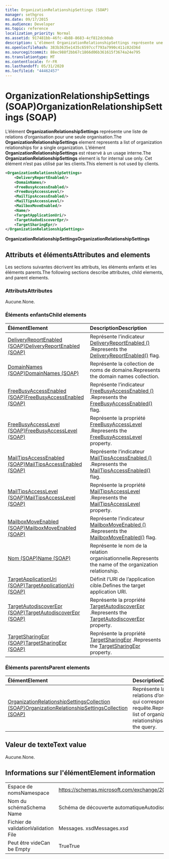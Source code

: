 ```yaml
---
title: OrganizationRelationshipSettings (SOAP)
manager: sethgros
ms.date: 09/17/2015
ms.audience: Developer
ms.topic: reference
localization_priority: Normal
ms.assetid: 917481bb-46fc-4b88-8683-4cf812dcb0ab
description: L’élément OrganizationRelationshipSettings représente une liste de relations d’organisation pour une seule organisation. L’élément OrganizationRelationshipSettings est réservé à un usage interne. Cet élément n’est pas utilisé par les clients.
ms.openlocfilehash: 383b3635e1435c6597ccf793a7990c411c02d36d
ms.sourcegitcommit: 88ec988f2bb67c1866d06b361615f3674a24e795
ms.translationtype: MT
ms.contentlocale: fr-FR
ms.lasthandoff: 05/31/2020
ms.locfileid: "44462457"
---
```

# <a name="organizationrelationshipsettings-soap"></a><span data-ttu-id="34c20-105">OrganizationRelationshipSettings (SOAP)</span><span class="sxs-lookup"><span data-stu-id="34c20-105">OrganizationRelationshipSettings (SOAP)</span></span>

<span data-ttu-id="34c20-106">L’élément **OrganizationRelationshipSettings** représente une liste de relations d’organisation pour une seule organisation.</span><span class="sxs-lookup"><span data-stu-id="34c20-106">The **OrganizationRelationshipSettings** element represents a list of organization relationships for a single organization.</span></span> <span data-ttu-id="34c20-107">L’élément **OrganizationRelationshipSettings** est réservé à un usage interne.</span><span class="sxs-lookup"><span data-stu-id="34c20-107">The **OrganizationRelationshipSettings** element is for internal use only.</span></span> <span data-ttu-id="34c20-108">Cet élément n’est pas utilisé par les clients.</span><span class="sxs-lookup"><span data-stu-id="34c20-108">This element is not used by clients.</span></span> 
  
```XML
<OrganizationRelationshipSettings>
    <DeliveryReportEnabled/>
    <DomainNames/>
    <FreeBusyAccessEnabled/>
    <FreeBusyAccessLevel/>
    <MailTipsAccessEnabled/>
    <MailTipsAccessLevel/>
    <MailboxMoveEnabled/>
    <Name/>
    <TargetApplicationUri/>
    <TargetAudodiscoverEpr/>
    <TargetSharingEpr/>
</OrganizationRelationshipSettings>
```

 <span data-ttu-id="34c20-109">**OrganizationRelationshipSettings**</span><span class="sxs-lookup"><span data-stu-id="34c20-109">**OrganizationRelationshipSettings**</span></span>
## <a name="attributes-and-elements"></a><span data-ttu-id="34c20-110">Attributs et éléments</span><span class="sxs-lookup"><span data-stu-id="34c20-110">Attributes and elements</span></span>

<span data-ttu-id="34c20-111">Les sections suivantes décrivent les attributs, les éléments enfants et les éléments parents.</span><span class="sxs-lookup"><span data-stu-id="34c20-111">The following sections describe attributes, child elements, and parent elements.</span></span>
  
### <a name="attributes"></a><span data-ttu-id="34c20-112">Attributs</span><span class="sxs-lookup"><span data-stu-id="34c20-112">Attributes</span></span>

<span data-ttu-id="34c20-113">Aucune.</span><span class="sxs-lookup"><span data-stu-id="34c20-113">None.</span></span>
  
### <a name="child-elements"></a><span data-ttu-id="34c20-114">Éléments enfants</span><span class="sxs-lookup"><span data-stu-id="34c20-114">Child elements</span></span>

|<span data-ttu-id="34c20-115">**Élément**</span><span class="sxs-lookup"><span data-stu-id="34c20-115">**Element**</span></span>|<span data-ttu-id="34c20-116">**Description**</span><span class="sxs-lookup"><span data-stu-id="34c20-116">**Description**</span></span>|
|:-----|:-----|
|[<span data-ttu-id="34c20-117">DeliveryReportEnabled (SOAP)</span><span class="sxs-lookup"><span data-stu-id="34c20-117">DeliveryReportEnabled (SOAP)</span></span>](deliveryreportenabled-soap.md) <br/> |<span data-ttu-id="34c20-118">Représente l’indicateur [DeliveryReportEnabled ()](https://msdn.microsoft.com/library/Microsoft.Exchange.SoapWebClient.AutoDiscover.OrganizationRelationshipSettings.DeliveryReportEnabled.aspx) .</span><span class="sxs-lookup"><span data-stu-id="34c20-118">Represents the [DeliveryReportEnabled()](https://msdn.microsoft.com/library/Microsoft.Exchange.SoapWebClient.AutoDiscover.OrganizationRelationshipSettings.DeliveryReportEnabled.aspx) flag.</span></span>  <br/> |
|[<span data-ttu-id="34c20-119">DomainNames (SOAP)</span><span class="sxs-lookup"><span data-stu-id="34c20-119">DomainNames (SOAP)</span></span>](domainnames-soap.md) <br/> |<span data-ttu-id="34c20-120">Représente la collection de noms de domaine.</span><span class="sxs-lookup"><span data-stu-id="34c20-120">Represents the domain names collection.</span></span>  <br/> |
|[<span data-ttu-id="34c20-121">FreeBusyAccessEnabled (SOAP)</span><span class="sxs-lookup"><span data-stu-id="34c20-121">FreeBusyAccessEnabled (SOAP)</span></span>](freebusyaccessenabled-soap.md) <br/> |<span data-ttu-id="34c20-122">Représente l’indicateur [FreeBusyAccessEnabled ()](https://msdn.microsoft.com/library/Microsoft.Exchange.SoapWebClient.AutoDiscover.OrganizationRelationshipSettings.FreeBusyAccessEnabled.aspx) .</span><span class="sxs-lookup"><span data-stu-id="34c20-122">Represents the [FreeBusyAccessEnabled()](https://msdn.microsoft.com/library/Microsoft.Exchange.SoapWebClient.AutoDiscover.OrganizationRelationshipSettings.FreeBusyAccessEnabled.aspx) flag.</span></span>  <br/> |
|[<span data-ttu-id="34c20-123">FreeBusyAccessLevel (SOAP)</span><span class="sxs-lookup"><span data-stu-id="34c20-123">FreeBusyAccessLevel (SOAP)</span></span>](freebusyaccesslevel-soap.md) <br/> |<span data-ttu-id="34c20-124">Représente la propriété [FreeBusyAccessLevel](https://msdn.microsoft.com/library/Microsoft.Exchange.Data.Directory.SystemConfiguration.OrganizationRelationship.FreeBusyAccessLevel.aspx) .</span><span class="sxs-lookup"><span data-stu-id="34c20-124">Represents the [FreeBusyAccessLevel](https://msdn.microsoft.com/library/Microsoft.Exchange.Data.Directory.SystemConfiguration.OrganizationRelationship.FreeBusyAccessLevel.aspx) property.</span></span>  <br/> |
|[<span data-ttu-id="34c20-125">MailTipsAccessEnabled (SOAP)</span><span class="sxs-lookup"><span data-stu-id="34c20-125">MailTipsAccessEnabled (SOAP)</span></span>](mailtipsaccessenabled-soap.md) <br/> |<span data-ttu-id="34c20-126">Représente l’indicateur [MailTipsAccessEnabled ()](https://msdn.microsoft.com/library/Microsoft.Exchange.SoapWebClient.AutoDiscover.OrganizationRelationshipSettings.MailTipsAccessEnabled.aspx) .</span><span class="sxs-lookup"><span data-stu-id="34c20-126">Represents the [MailTipsAccessEnabled()](https://msdn.microsoft.com/library/Microsoft.Exchange.SoapWebClient.AutoDiscover.OrganizationRelationshipSettings.MailTipsAccessEnabled.aspx) flag.</span></span>  <br/> |
|[<span data-ttu-id="34c20-127">MailTipsAccessLevel (SOAP)</span><span class="sxs-lookup"><span data-stu-id="34c20-127">MailTipsAccessLevel (SOAP)</span></span>](mailtipsaccesslevel-soap.md) <br/> |<span data-ttu-id="34c20-128">Représente la propriété [MailTipsAccessLevel](https://msdn.microsoft.com/library/Microsoft.Exchange.Data.Directory.SystemConfiguration.OrganizationRelationship.MailTipsAccessLevel.aspx) .</span><span class="sxs-lookup"><span data-stu-id="34c20-128">Represents the [MailTipsAccessLevel](https://msdn.microsoft.com/library/Microsoft.Exchange.Data.Directory.SystemConfiguration.OrganizationRelationship.MailTipsAccessLevel.aspx) property.</span></span>  <br/> |
|[<span data-ttu-id="34c20-129">MailboxMoveEnabled (SOAP)</span><span class="sxs-lookup"><span data-stu-id="34c20-129">MailboxMoveEnabled (SOAP)</span></span>](mailboxmoveenabled-soap.md) <br/> |<span data-ttu-id="34c20-130">Représente l’indicateur [MailboxMoveEnabled ()](https://msdn.microsoft.com/library/Microsoft.Exchange.SoapWebClient.AutoDiscover.OrganizationRelationshipSettings.MailboxMoveEnabled.aspx) .</span><span class="sxs-lookup"><span data-stu-id="34c20-130">Represents the [MailboxMoveEnabled()](https://msdn.microsoft.com/library/Microsoft.Exchange.SoapWebClient.AutoDiscover.OrganizationRelationshipSettings.MailboxMoveEnabled.aspx) flag.</span></span>  <br/> |
|[<span data-ttu-id="34c20-131">Nom (SOAP)</span><span class="sxs-lookup"><span data-stu-id="34c20-131">Name (SOAP)</span></span>](name-soap.md) <br/> |<span data-ttu-id="34c20-132">Représente le nom de la relation organisationnelle.</span><span class="sxs-lookup"><span data-stu-id="34c20-132">Represents the name of the organization relationship.</span></span>  <br/> |
|[<span data-ttu-id="34c20-133">TargetApplicationUri (SOAP)</span><span class="sxs-lookup"><span data-stu-id="34c20-133">TargetApplicationUri (SOAP)</span></span>](targetapplicationuri-soap.md) <br/> |<span data-ttu-id="34c20-134">Définit l’URI de l’application cible.</span><span class="sxs-lookup"><span data-stu-id="34c20-134">Defines the target application URI.</span></span>  <br/> |
|[<span data-ttu-id="34c20-135">TargetAutodiscoverEpr (SOAP)</span><span class="sxs-lookup"><span data-stu-id="34c20-135">TargetAutodiscoverEpr (SOAP)</span></span>](targetautodiscoverepr-soap.md) <br/> |<span data-ttu-id="34c20-136">Représente la propriété [TargetAutodiscoverEpr](https://msdn.microsoft.com/library/Microsoft.Exchange.Data.Directory.SystemConfiguration.OrganizationRelationship.TargetAutodiscoverEpr.aspx) .</span><span class="sxs-lookup"><span data-stu-id="34c20-136">Represents the [TargetAutodiscoverEpr](https://msdn.microsoft.com/library/Microsoft.Exchange.Data.Directory.SystemConfiguration.OrganizationRelationship.TargetAutodiscoverEpr.aspx) property.</span></span>  <br/> |
|[<span data-ttu-id="34c20-137">TargetSharingEpr (SOAP)</span><span class="sxs-lookup"><span data-stu-id="34c20-137">TargetSharingEpr (SOAP)</span></span>](targetsharingepr-soap.md) <br/> |<span data-ttu-id="34c20-138">Représente la propriété [TargetSharingEpr](https://msdn.microsoft.com/library/Microsoft.Exchange.Data.Directory.SystemConfiguration.OrganizationRelationship.TargetSharingEpr.aspx) .</span><span class="sxs-lookup"><span data-stu-id="34c20-138">Represents the [TargetSharingEpr](https://msdn.microsoft.com/library/Microsoft.Exchange.Data.Directory.SystemConfiguration.OrganizationRelationship.TargetSharingEpr.aspx) property.</span></span>  <br/> |
   
### <a name="parent-elements"></a><span data-ttu-id="34c20-139">Éléments parents</span><span class="sxs-lookup"><span data-stu-id="34c20-139">Parent elements</span></span>

|<span data-ttu-id="34c20-140">**Élément**</span><span class="sxs-lookup"><span data-stu-id="34c20-140">**Element**</span></span>|<span data-ttu-id="34c20-141">**Description**</span><span class="sxs-lookup"><span data-stu-id="34c20-141">**Description**</span></span>|
|:-----|:-----|
|[<span data-ttu-id="34c20-142">OrganizationRelationshipSettingsCollection (SOAP)</span><span class="sxs-lookup"><span data-stu-id="34c20-142">OrganizationRelationshipSettingsCollection (SOAP)</span></span>](organizationrelationshipsettingscollection-soap.md) <br/> |<span data-ttu-id="34c20-143">Représente la liste des relations d’organisation qui correspondent à la requête.</span><span class="sxs-lookup"><span data-stu-id="34c20-143">Represents a list of organization relationships that match the query.</span></span>  <br/> |
   
## <a name="text-value"></a><span data-ttu-id="34c20-144">Valeur de texte</span><span class="sxs-lookup"><span data-stu-id="34c20-144">Text value</span></span>

<span data-ttu-id="34c20-145">Aucune.</span><span class="sxs-lookup"><span data-stu-id="34c20-145">None.</span></span>
  
## <a name="element-information"></a><span data-ttu-id="34c20-146">Informations sur l'élément</span><span class="sxs-lookup"><span data-stu-id="34c20-146">Element information</span></span>

|||
|:-----|:-----|
|<span data-ttu-id="34c20-147">Espace de noms</span><span class="sxs-lookup"><span data-stu-id="34c20-147">Namespace</span></span>  <br/> |https://schemas.microsoft.com/exchange/2010/Autodiscover  <br/> |
|<span data-ttu-id="34c20-148">Nom du schéma</span><span class="sxs-lookup"><span data-stu-id="34c20-148">Schema Name</span></span>  <br/> |<span data-ttu-id="34c20-149">Schéma de découverte automatique</span><span class="sxs-lookup"><span data-stu-id="34c20-149">Autodiscover schema</span></span>  <br/> |
|<span data-ttu-id="34c20-150">Fichier de validation</span><span class="sxs-lookup"><span data-stu-id="34c20-150">Validation File</span></span>  <br/> |<span data-ttu-id="34c20-151">Messages. xsd</span><span class="sxs-lookup"><span data-stu-id="34c20-151">Messages.xsd</span></span>  <br/> |
|<span data-ttu-id="34c20-152">Peut être vide</span><span class="sxs-lookup"><span data-stu-id="34c20-152">Can be Empty</span></span>  <br/> |<span data-ttu-id="34c20-153">True</span><span class="sxs-lookup"><span data-stu-id="34c20-153">True</span></span>  <br/> |
   

